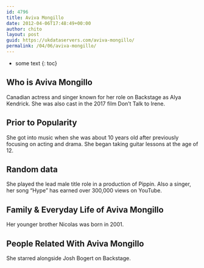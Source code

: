 ```yaml
---
id: 4796
title: Aviva Mongillo
date: 2012-04-06T17:48:49+00:00
author: chito
layout: post
guid: https://ukdataservers.com/aviva-mongillo/
permalink: /04/06/aviva-mongillo/
---
```


* some text
{: toc}
          
          
## Who is  Aviva Mongillo
                  
                  
                  
Canadian actress and singer known for her role on Backstage as Alya Kendrick. She was also cast in the 2017 film Don&#8217;t Talk to Irene. 
                  
                
                
                
## Prior to Popularity 
                  
                  
                  
She got into music when she was about 10 years old after previously focusing on acting and drama. She began taking guitar lessons at the age of 12. 
                  
                
                
                
## Random data 
                  
                  
                  
She played the lead male title role in a production of Pippin. Also a singer, her song &#8220;Hype&#8221; has earned over 300,000 views on YouTube.
                  
                
                
                
## Family & Everyday Life of Aviva Mongillo
                  
                  
                  
Her younger brother Nicolas was born in 2001.
                  
                
                
                
## People Related With  Aviva Mongillo
                  
                  
                  
She starred alongside Josh Bogert on Backstage.
                  
                
              
            
          
          
          
    
    
  
